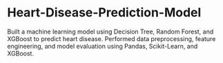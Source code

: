 # Heart-Disease-Prediction-Model
 Built a machine learning model using Decision Tree, Random Forest, and XGBoost to predict heart disease. Performed data preprocessing, feature engineering, and model evaluation using Pandas, Scikit-Learn, and XGBoost.
